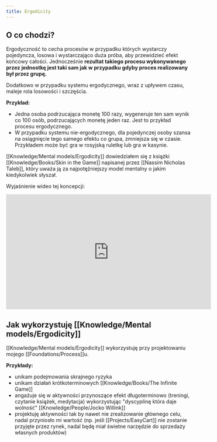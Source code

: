 ```yaml
---
title: Ergodicity
---
```


## O co chodzi? 
Ergodyczność to cecha procesów w przypadku których wystarczy pojedyncza, losowa i wystarczająco duża próba, aby przewidzieć efekt końcowy całości. Jednocześnie **rezultat takiego procesu wykonywanego przez jednostkę jest taki sam jak w przypadku gdyby proces realizowany był przez grupę.**

Dodatkowo w przypadku systemu ergodycznego, wraz z upływem czasu, maleje rola losowości i szczęścia. 

**Przykład:**
- Jedna osoba podrzucająca monetę 100 razy, wygeneruje ten sam wynik co 100 osób, podrzucających monetę jeden raz. Jest to przykład procesu ergodycznego. 
- W przypadku systemu nie-ergodycznego, dla pojedynczej osoby szansa na osiągnięcie tego samego efektu co grupa, zmniejsza się w czasie. Przykładem może być gra w rosyjską ruletkę lub gra w kasynie. 

[[Knowledge/Mental models/Ergodicity]] dowiedziałem się z książki [[Knowledge/Books/Skin in the Game]] napisanej przez [[Nassim Nicholas Taleb]], który uważa ją za najpotężniejszy model mentalny o jakim kiedykolwiek słyszał. 

Wyjaśnienie wideo tej koncepcji: 
<iframe width="560" height="315" src="https://www.youtube.com/embed/8y0i4gDHPgw" title="YouTube video player" frameborder="0" allow="accelerometer; autoplay; clipboard-write; encrypted-media; gyroscope; picture-in-picture" allowfullscreen></iframe>


## Jak wykorzystuję [[Knowledge/Mental models/Ergodicity]]
[[Knowledge/Mental models/Ergodicity]] wykorzystuję przy projektowaniu mojego [[Foundations/Process]]u. 

**Przykłady:** 
- unikam podejmowania skrajnego ryzyka
- unikam działań krótkoterminowych [[Knowledge/Books/The Infinite Game]]
- angażuje się w aktywności przynoszące efekt długoterminowo (treningi, czytanie książek, medytacja) wykorzystując "dyscyplinę która daje wolność" [[Knowledge/People/Jocko Willink]]
- projektuję aktywności tak by nawet nie zrealizowanie głównego celu, nadal przyniosło mi wartość (np. jeśli [[Projects/EasyCart]] nie zostanie przyjęte przez rynek, nadal będę miał świetne narzędzie do sprzedaży własnych produktów)